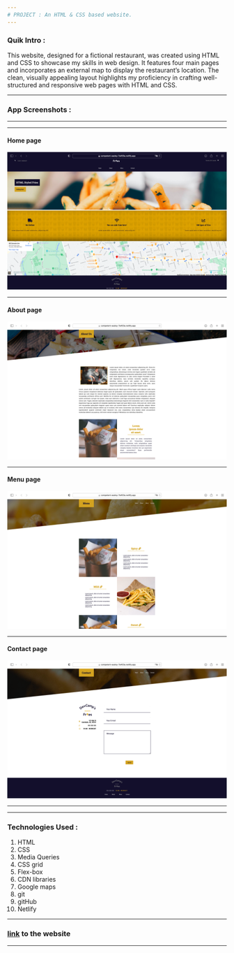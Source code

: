 ```yaml
---
# PROJECT : An HTML & CSS based website.
---
```


### Quik Intro :

This website, designed for a fictional restaurant, was created using HTML and CSS to showcase my skills in web design. It features four main pages and incorporates an external map to display the restaurant’s location. The clean, visually appealing layout highlights my proficiency in crafting well-structured and responsive web pages with HTML and CSS.

---

### App Screenshots :

---

---

#### Home page

![Home-page](images/readme/home.png)

---

#### About page

![About-page](images/readme/about.png)

---

#### Menu page

![Menu-page](images/readme/menu.png)

---

#### Contact page

![Contact-page](images/readme/contact.png)

---

---

### Technologies Used :

1. HTML
2. CSS
3. Media Queries
4. CSS grid
5. Flex-box
6. CDN libraries
7. Google maps
8. git
9. gitHub
10. Netlify

---

### [link](https://restaurantmhh.netlify.app/) to the website

---
